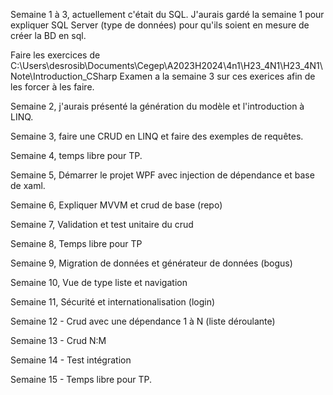 Semaine 1 à 3, actuellement c'était du SQL. J'aurais gardé la semaine 1 pour expliquer SQL Server (type de données) pour qu'ils soient en mesure de créer la BD en sql.

Faire les exercices de C:\Users\desrosib\Documents\Cegep\A2023H2024\4n1\H23_4N1\H23_4N1\Note\Introduction_CSharp
Examen a la semaine 3 sur ces exerices afin de les forcer à les faire.

Semaine 2, j'aurais présenté la génération du modèle et l'introduction à LINQ.

Semaine 3, faire une CRUD en LINQ et faire des exemples de requêtes.

Semaine 4, temps libre pour TP.

Semaine 5, Démarrer le projet WPF avec injection de dépendance et base de xaml. 

Semaine 6, Expliquer MVVM  et crud de base (repo)

Semaine 7, Validation et test unitaire du crud

Semaine 8, Temps libre pour TP

Semaine 9,  Migration de données et générateur de données (bogus)

Semaine 10, Vue de type liste et navigation

Semaine 11, Sécurité et internationalisation (login)

Semaine 12 - Crud avec une dépendance 1 à N (liste déroulante)

Semaine 13 - Crud N:M

Semaine 14 - Test intégration

Semaine 15 - Temps libre pour TP. 
